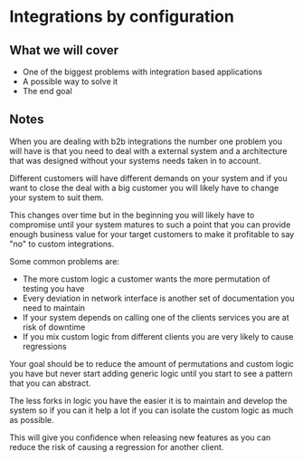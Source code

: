 # Integrations by configuration

## What we will cover

* One of the biggest problems with integration based applications
* A possible way to solve it
* The end goal

## Notes

When you are dealing with b2b integrations the number one problem you will have
is that you need to deal with a external system and a architecture that was designed
without your systems needs taken in to account.

Different customers will have different demands on your system and if you want to close
the deal with a big customer you will likely have to change your system to suit them.

This changes over time but in the beginning you will likely have to compromise until
your system matures to such a point that you can provide enough business value for your
target customers to make it profitable to say "no" to custom integrations.

Some common problems are:

* The more custom logic a customer wants the more permutation of testing you have
* Every deviation in network interface is another set of documentation you need to maintain
* If your system depends on calling one of the clients services you are at risk of downtime
* If you mix custom logic from different clients you are very likely to cause regressions

Your goal should be to reduce the amount of permutations and custom logic you have but never
start adding generic logic until you start to see a pattern that you can abstract.

The less forks in logic you have the easier it is to maintain and develop the system so if
you can it help a lot if you can isolate the custom logic as much as possible.

This will give you confidence when releasing new features as you can reduce the risk of causing
a regression for another client.
